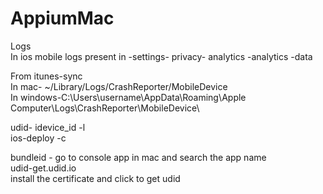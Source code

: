 # AppiumMac
Logs </br>
In ios mobile logs present in -settings- privacy- analytics -analytics -data </br>


From itunes-sync </br>
In mac- ~/Library/Logs/CrashReporter/MobileDevice </br>
In windows-C:\Users\username\AppData\Roaming\Apple Computer\Logs\CrashReporter\MobileDevice\ </br>


udid-    idevice_id -l </br>
ios-deploy -c </br>

bundleid - go to console app in mac and search the app name </br>
udid-get.udid.io </br>
install the certificate and click to get udid
